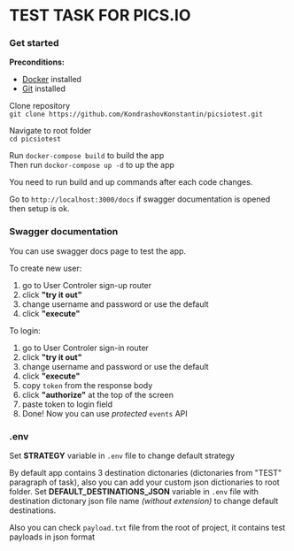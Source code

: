 # TEST TASK FOR PICS.IO  

### Get started

**Preconditions:**

- [Docker](https://docs.docker.com/desktop/) installed  
- [Git](https://git-scm.com/book/en/v2/Getting-Started-Installing-Git/) installed  

Clone repository  
`git clone https://github.com/KondrashovKonstantin/picsiotest.git`  

Navigate to root folder  
`cd picsiotest`

Run `docker-compose build` to build the app  
Then run `dockor-compose up -d` to up the app  
  
You need to run build and up commands after each code changes.  
  
Go to `http://localhost:3000/docs` if swagger documentation is opened then setup is ok.  

### Swagger documentation
  
You can use swagger docs page to test the app.  
  
To create new user:  
1. go to User Controler sign-up router
2. click **"try it out"**
3. change username and password or use the default
4. click **"execute"**  
  
To login:
1. go to User Controler sign-in router
2. click **"try it out"**
3. change username and password or use the default
4. click **"execute"**  
5. copy `token` from the response body
6. click **"authorize"** at the top of the screen
7. paste token to login field
8. Done! Now you can use *protected* `events` API

### .env  

Set **STRATEGY** variable in `.env` file to change default strategy  

By default app contains 3 destination dictonaries (dictonaries from "TEST" paragraph of task), also
you can add your custom json dictionaries to root folder.
Set **DEFAULT_DESTINATIONS_JSON** variable in `.env` file with destination dictonary json file name *(without extension)*
to change default destinations.

Also you can check `payload.txt` file from the root of project, it contains test payloads in json format



